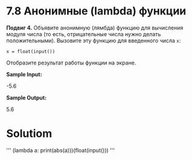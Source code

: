 # 7.8 Анонимные (lambda) функции

**Подвиг 4.** Объявите анонимную (лямбда) функцию для вычисления модуля числа 
(то есть, отрицательные числа нужно делать положительными). Вызовите эту функцию
для введенного числа `x`:

`x = float(input())`

Отобразите результат работы функции на экране.

**Sample Input:**

-5.6

**Sample Output:**

5.6

# Solutiom

'''
(lambda a: print(abs(a)))(float(input()))
'''

